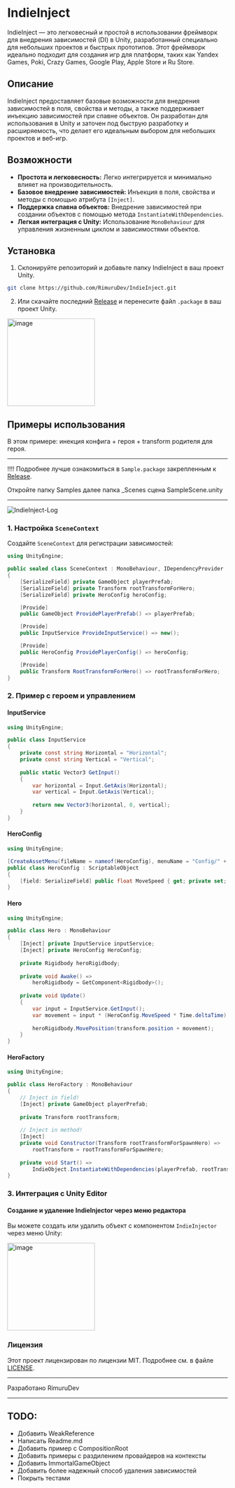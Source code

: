 # IndieInject

IndieInject — это легковесный и простой в использовании фреймворк для внедрения зависимостей (DI) в Unity, разработанный специально для небольших проектов и быстрых прототипов. Этот фреймворк идеально подходит для создания игр для платформ, таких как Yandex Games, Poki, Crazy Games, Google Play, Apple Store и Ru Store.

## Описание

IndieInject предоставляет базовые возможности для внедрения зависимостей в поля, свойства и методы, а также поддерживает инъекцию зависимостей при спавне объектов. Он разработан для использования в Unity и заточен под быструю разработку и расширяемость, что делает его идеальным выбором для небольших проектов и веб-игр.

## Возможности

- **Простота и легковесность:** Легко интегрируется и минимально влияет на производительность.
- **Базовое внедрение зависимостей:** Инъекция в поля, свойства и методы с помощью атрибута `[Inject]`.
- **Поддержка спавна объектов:** Внедрение зависимостей при создании объектов с помощью метода `InstantiateWithDependencies`.
- **Легкая интеграция с Unity:** Использование `MonoBehaviour` для управления жизненным циклом и зависимостями объектов.

## Установка

1. Склонируйте репозиторий и добавьте папку IndieInject в ваш проект Unity.

```sh
git clone https://github.com/RimuruDev/IndieInject.git
```
2. Или скачайте последний [Release](https://github.com/RimuruDev/IndieInject/releases) и перенесите файл `.package` в ваш проект Unity.

<img width="200" alt="image" src="https://github.com/RimuruDev/IndieInject/assets/85500556/7ff69f43-705a-4d0e-a640-6d8e331df6a0">

## Примеры использования
В этом примере: инекция конфига + героя + transform родителя для героя.

---
!!!! Подробнее лучше ознакомиться в `Sample.package` закрепленным к [Release](https://github.com/RimuruDev/IndieInject/releases). 

Откройте папку Samples далее папка _Scenes сцена SampleScene.unity

---

![IndieInject-Log](https://github.com/RimuruDev/IndieInject/assets/85500556/d961a5d2-443c-4bb1-b4e0-6ac5da263aba)


### 1. Настройка `SceneContext`

Создайте `SceneContext` для регистрации зависимостей:

```csharp
using UnityEngine;

public sealed class SceneContext : MonoBehaviour, IDependencyProvider
{
    [SerializeField] private GameObject playerPrefab;
    [SerializeField] private Transform rootTransformForHero;
    [SerializeField] private HeroConfig heroConfig;

    [Provide]
    public GameObject ProvidePlayerPrefab() => playerPrefab;

    [Provide]
    public InputService ProvideInputService() => new();

    [Provide]
    public HeroConfig ProvidePlayerConfig() => heroConfig;

    [Provide]
    public Transform RootTransformForHero() => rootTransformForHero;
}
```

### 2. Пример с героем и управлением

#### InputService

```csharp
using UnityEngine;

public class InputService
{
    private const string Horizontal = "Horizontal";
    private const string Vertical = "Vertical";
    
    public static Vector3 GetInput()
    {
        var horizontal = Input.GetAxis(Horizontal);
        var vertical = Input.GetAxis(Vertical);
      
        return new Vector3(horizontal, 0, vertical);
    }
}
```

#### HeroConfig

```csharp
using UnityEngine;

[CreateAssetMenu(fileName = nameof(HeroConfig), menuName = "Config/" + nameof(HeroConfig))]
public class HeroConfig : ScriptableObject
{
    [field: SerializeField] public float MoveSpeed { get; private set; } = 50f;
}
```

#### Hero

```csharp
using UnityEngine;

public class Hero : MonoBehaviour
{
    [Inject] private InputService inputService;
    [Inject] private HeroConfig HeroConfig;
    
    private Rigidbody heroRigidbody;
    
    private void Awake() =>
        heroRigidbody = GetComponent<Rigidbody>();
    
    private void Update()
    {
        var input = InputService.GetInput();
        var movement = input * (HeroConfig.MoveSpeed * Time.deltaTime);
      
        heroRigidbody.MovePosition(transform.position + movement);
    }
}
```

#### HeroFactory

```csharp
using UnityEngine;

public class HeroFactory : MonoBehaviour
{
    // Inject in field!
    [Inject] private GameObject playerPrefab;
    
    private Transform rootTransform;
    
    // Inject in method!
    [Inject]
    private void Constructor(Transform rootTransformForSpawnHero) =>
        rootTransform = rootTransformForSpawnHero;
    
    private void Start() =>
        IndieObject.InstantiateWithDependencies(playerPrefab, rootTransform);
}
```

### 3. Интеграция с Unity Editor

#### Создание и удаление IndieInjector через меню редактора

Вы можете создать или удалить объект с компонентом `IndieInjector` через меню Unity:

<img width="200" alt="image" src="https://github.com/RimuruDev/IndieInject/assets/85500556/7ff69f43-705a-4d0e-a640-6d8e331df6a0">

### Лицензия

Этот проект лицензирован по лицензии MIT. Подробнее см. в файле [LICENSE](LICENSE).

---

Разработано RimuruDev

---

## TODO:
- Добавить WeakReference
- Написать Readme.md
- Добавить пример с CompositionRoot
- Добавить примеры с раздилением провайдеров на контексты
- Добавить ImmortalGameObject
- Добавить более надежный способ удаления зависимостей
- Покрыть тестами
